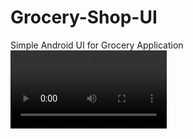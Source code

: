 # Grocery-Shop-UI
Simple Android UI for Grocery Application
<video controls width="250">
    <source src="https://raw.githubusercontent.com/pankaj046/Grocery-Shop-UI/master/grocery.mp4?token=GHSAT0AAAAAABRGV24ATGL472UMZTLAVD5KYRZV6IA">
</video>
